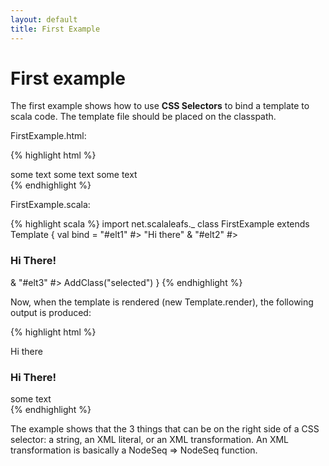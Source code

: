 ```yaml
---
layout: default
title: First Example
---
```

# First example

The first example shows how to use **CSS Selectors** to bind a template to scala code. The template file should be placed on the classpath.

FirstExample.html:

{% highlight html %}
<div>
  <span id="elt1">some text</span>
  <span id="elt2">some text</span>
  <span id="elt3">some text</span>
</div>
{% endhighlight %}

FirstExample.scala:

{% highlight scala %}
import net.scalaleafs._
class FirstExample extends Template {
  val bind = 
    "#elt1" #> "Hi there" &
    "#elt2" #> <h3>Hi There!</h3> &
    "#elt3" #> AddClass("selected")
}
{% endhighlight %}

Now, when the template is rendered (new Template.render), the following output is produced:

{% highlight html %}
<div>
  Hi there
  <h3>Hi There!</h3>
  <span id="elt3" class="selected">some text</span>
</div>
{% endhighlight %}

The example shows that the 3 things that can be on the right side of a CSS selector: a string, an XML literal, or an XML transformation. An XML transformation is basically a NodeSeq => NodeSeq function.
